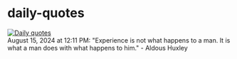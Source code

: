 # daily-quotes
[![Daily quotes](https://github.com/ceepu8/daily-quotes/actions/workflows/daily-quote.yml/badge.svg)](https://github.com/ceepu8/daily-quotes/actions/workflows/daily-quote.yml)<br/>
August 15, 2024 at 12:11 PM: "Experience is not what happens to a man. It is what a man does with what happens to him." - Aldous Huxley
